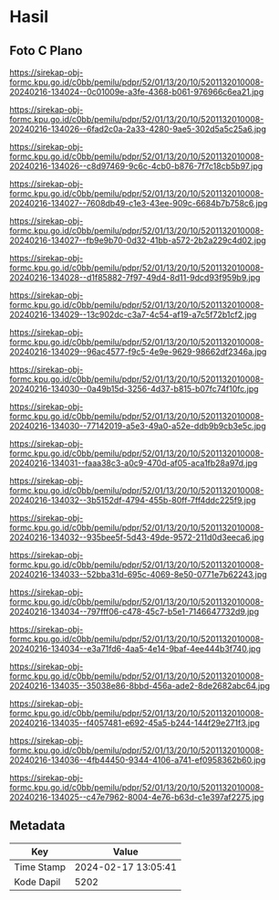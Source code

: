 # Hasil

## Foto C Plano

https://sirekap-obj-formc.kpu.go.id/c0bb/pemilu/pdpr/52/01/13/20/10/5201132010008-20240216-134024--0c01009e-a3fe-4368-b061-976966c6ea21.jpg

https://sirekap-obj-formc.kpu.go.id/c0bb/pemilu/pdpr/52/01/13/20/10/5201132010008-20240216-134026--6fad2c0a-2a33-4280-9ae5-302d5a5c25a6.jpg

https://sirekap-obj-formc.kpu.go.id/c0bb/pemilu/pdpr/52/01/13/20/10/5201132010008-20240216-134026--c8d97469-9c6c-4cb0-b876-7f7c18cb5b97.jpg

https://sirekap-obj-formc.kpu.go.id/c0bb/pemilu/pdpr/52/01/13/20/10/5201132010008-20240216-134027--7608db49-c1e3-43ee-909c-6684b7b758c6.jpg

https://sirekap-obj-formc.kpu.go.id/c0bb/pemilu/pdpr/52/01/13/20/10/5201132010008-20240216-134027--fb9e9b70-0d32-41bb-a572-2b2a229c4d02.jpg

https://sirekap-obj-formc.kpu.go.id/c0bb/pemilu/pdpr/52/01/13/20/10/5201132010008-20240216-134028--d1f85882-7f97-49d4-8d11-9dcd93f959b9.jpg

https://sirekap-obj-formc.kpu.go.id/c0bb/pemilu/pdpr/52/01/13/20/10/5201132010008-20240216-134029--13c902dc-c3a7-4c54-af19-a7c5f72b1cf2.jpg

https://sirekap-obj-formc.kpu.go.id/c0bb/pemilu/pdpr/52/01/13/20/10/5201132010008-20240216-134029--96ac4577-f9c5-4e9e-9629-98662df2346a.jpg

https://sirekap-obj-formc.kpu.go.id/c0bb/pemilu/pdpr/52/01/13/20/10/5201132010008-20240216-134030--0a49b15d-3256-4d37-b815-b07fc74f10fc.jpg

https://sirekap-obj-formc.kpu.go.id/c0bb/pemilu/pdpr/52/01/13/20/10/5201132010008-20240216-134030--77142019-a5e3-49a0-a52e-ddb9b9cb3e5c.jpg

https://sirekap-obj-formc.kpu.go.id/c0bb/pemilu/pdpr/52/01/13/20/10/5201132010008-20240216-134031--faaa38c3-a0c9-470d-af05-aca1fb28a97d.jpg

https://sirekap-obj-formc.kpu.go.id/c0bb/pemilu/pdpr/52/01/13/20/10/5201132010008-20240216-134032--3b5152df-4794-455b-80ff-7ff4ddc225f9.jpg

https://sirekap-obj-formc.kpu.go.id/c0bb/pemilu/pdpr/52/01/13/20/10/5201132010008-20240216-134032--935bee5f-5d43-49de-9572-211d0d3eeca6.jpg

https://sirekap-obj-formc.kpu.go.id/c0bb/pemilu/pdpr/52/01/13/20/10/5201132010008-20240216-134033--52bba31d-695c-4069-8e50-0771e7b62243.jpg

https://sirekap-obj-formc.kpu.go.id/c0bb/pemilu/pdpr/52/01/13/20/10/5201132010008-20240216-134034--797fff06-c478-45c7-b5e1-7146647732d9.jpg

https://sirekap-obj-formc.kpu.go.id/c0bb/pemilu/pdpr/52/01/13/20/10/5201132010008-20240216-134034--e3a71fd6-4aa5-4e14-9baf-4ee444b3f740.jpg

https://sirekap-obj-formc.kpu.go.id/c0bb/pemilu/pdpr/52/01/13/20/10/5201132010008-20240216-134035--35038e86-8bbd-456a-ade2-8de2682abc64.jpg

https://sirekap-obj-formc.kpu.go.id/c0bb/pemilu/pdpr/52/01/13/20/10/5201132010008-20240216-134035--f4057481-e692-45a5-b244-144f29e271f3.jpg

https://sirekap-obj-formc.kpu.go.id/c0bb/pemilu/pdpr/52/01/13/20/10/5201132010008-20240216-134036--4fb44450-9344-4106-a741-ef0958362b60.jpg

https://sirekap-obj-formc.kpu.go.id/c0bb/pemilu/pdpr/52/01/13/20/10/5201132010008-20240216-134025--c47e7962-8004-4e76-b63d-c1e397af2275.jpg


## Metadata

| Key        | Value               |
| ---------- | ------------------- |
| Time Stamp | 2024-02-17 13:05:41 |
| Kode Dapil | 5202                |



